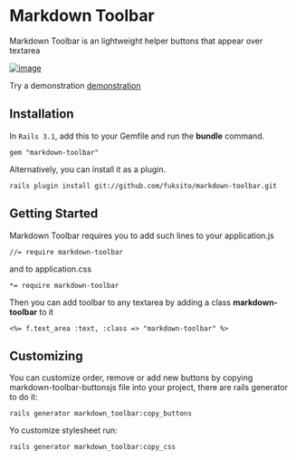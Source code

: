Markdown Toolbar
================

Markdown Toolbar is an lightweight helper buttons that appear over textarea

[![image](http://www.vitalik.com.ua/images/markdown-toolbar.png)](http://www.vitalik.com.ua/markdown-toolbar/)


Try a demonstration [demonstration](http://www.vitalik.com.ua/markdown-toolbar/)


Installation
------------

In `Rails 3.1`, add this to your Gemfile and run the **bundle** command.

    gem "markdown-toolbar"

Alternatively, you can install it as a plugin.

    rails plugin install git://github.com/fuksito/markdown-toolbar.git


Getting Started
---------------

Markdown Toolbar requires you to add such lines to your application.js

    //= require markdown-toolbar

and to application.css

    *= require markdown-toolbar
  
Then you can add toolbar to any textarea by adding a class **markdown-toolbar** to it

    <%= f.text_area :text, :class => "markdown-toolbar" %>


Customizing
-----------

You can customize order, remove or add new buttons by copying markdown-toolbar-buttonsjs file into your project, there are rails generator to do it:

    rails generator markdown_toolbar:copy_buttons

Yo customize stylesheet run:

    rails generator markdown_toolbar:copy_css